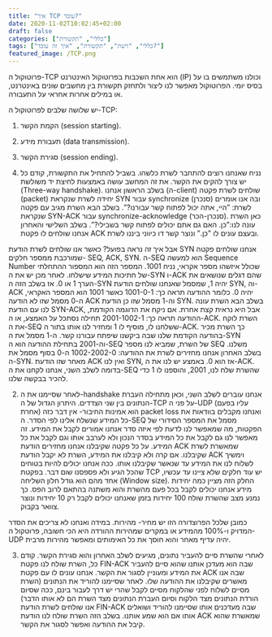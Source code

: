 ```yaml
---
title: "איך TCP עובד?"
date: 2020-11-02T10:02:45+02:00
draft: false
categories: ["כללי", "תקשורת"]
tags: ["כללי", "רשת", "תקשורת", "איך זה עובד?"]
featured_image: /TCP.png
---
```


פרוטוקול ה-TCP הוא אחת השכבות בפרוטוקול האינטרנט (IP) וכולנו משתמשים בו על בסיס יומי. הפרוטוקול מאפשר לנו ליצור ולתחזק תקשורת בין מחשבים שונים באינטרנט, או במילים אחרות אחראי על התעבורה.

יש שלושה שלבים לפרוטוקול ה-TCP:
1. הקמת הקשר (session starting).
2. תעבורת מידע (data transmission).
3. סגירת הקשר (session ending).

1. נניח שאנחנו רוצים להתחבר לשרת כלשהו. בשביל להתחיל את התקשורת, קודם כל יש צורך להקים את הקשר. את זה המחשב עושה באמצעות לחיצת יד משולשת (Three-way handshake). בשלב הראשון אנחנו (ה-client) שולחים לשרת פקטה (packet) יחידה לשרת שנקראת SYN עבור synchronize  (סנכרן) ובה אנו אומרים לשרת: ”היי, אתה יכול לפתוח קשר עבורנו?”. בשלב הבא השרת מגיב עם פקטה שנקראת SYN-ACK עבור synchronize-acknowledge (סנכרן-הכר). כאן השרת עונה לנו:”כן. האם גם אתם יכולים לפתוח קשר בשבילי?”. בשלב השלישי והאחרון אנחנו שולחים לו פקטת ACK ובעצם עונים לו "כן.” ונוצר קשר דו כיווני ביננו לשרת.

אבל איך זה נראה בפועל? כאשר אנו שולחים לשרת הודעת SYN אנחנו שולחים פקטה שמורכבת ממספר חלקים- SEQ, ACK, SYN. ה-SEQ הוא למעשה Sequence Number שכולל איזשהו מספר אקראי, נניח 1001. המספר הזה הוא המספור ההתחלתי של חתיכות המידע שישלחו. לאחר מכן יש את ה-SYN ו-ACK שהם דגלים שנושאים את הערך 1 או 0. אז בשלב הזה ה-SYN יהיה 1, שמסמל שאנחנו שולחים הודעת SYN, וה-ACK יהיה 0. כלומר ההודעה תראה כך:
1001-0-1 כאשר 1001 הוא המספר האקראי, ה-0 מסמל שזו לא הודעה ACK וה-1 מסמל שזו כן הודעת SYN.
בשלב הבא השרת עונה לנו עם הודעת SYN-ACK, אבל היא נראית קצת אחרת. אם ניקח את הדוגמה הקודמת, ההודעה תראה כך:
2001-1002-1
תחילה נסתכל על האמצע, או ה-ACK. השרת לוקח את ה-SEQ ששלחנו לו, מוסיף לו 1 ומחזיר לנו אותו בתור ה-ACK. כך השרת מכיר בהודעה הקודמת שלנו שבה ביקשנו שיפתח עבורנו קשר. ה-1 מסמל את ה-SYN וה-2001 בתחילת ההודעה הוא ה-SEQ של השרת, שמביא לנו מספר SEQ משלנו.
בשלב האחרון אנחנו מחזירים לשרת את ההודעה:
1002-2002-0
ה-0 בסוף מסמל את ה-SYN. מאחר שזו הודעת ACK ואין לנו SYN, אז הוא 0. באמצע יש לנו את ה-ACK. בדומה לשלב השני, אנחנו לקחנו את ה-SEQ שהשרת שלח לנו, 2001, והוספנו לו 1 כדי להכיר בבקשה שלנו.

2. לאחר שסיימנו את ה-handshake אנחנו עוברים לשלב השני, וכאן מתחילה העברת הנתונים בין שני הצדדים. היתרון הגדול של ה-TCP על פני ה-UDP (עליו בפעם אחרת) הוא אמינות החיבור- אין דבר כזה packet loss ואנחנו מקבלים בוודאות את כל המידע שנשלח אלינו לפי הסדר. ה-SEQ מסמל את המספר הסידורי של הפקטות, מה שמאפשר לנו לדעת לפי איזה סדר אנחנו אמורים לקבל את המידע. זה מאפשר לנו גם לקבל את כל המידע בסדר הנכון ולא לערבב אותו וגם לקבל את כל המידע. על כל פקטה שקיבלנו אנחנו מחזירים הודעת ACK שמאשרת לשרת שקיבלנו. אם קרה ולא קיבלנו את המידע, השרת לא יקבל הודעת ACK וימשיך לשלוח לנו את המידע עד שנאשר שקיבלנו אותו. ככה אנחנו יכולים להיות בטוחים שהכל הגיע ולא פספסנו שום דבר.
בפקטת TCP יש עוד חלקים שלא ציינו עד עכשיו, אחד מהם הוא גודל חלון השליחה (Window size). החלק הזה מציין כמה יחידות מידע אנחנו יכולים לקבל בכל פעם מהשרת והוא משתנה בהתאם לרוב הפס. כך נמנע מצב שהשרת שולח 100 יחידות בזמן שאנחנו יכולים לקבל רק 10 יחידות ונוצר צוואר בקבוק.

כמובן שלכל הפרוצדורה הזו יש מחיר- מהירות. במידה ואנחנו לא צריכים את הסדר המדויק ו-100% מהמידע או במקרים שמהירות ההורדה היא הכי חשובה, פרוטקול ה-UDP יהיה עדיף מאחר והוא חוסך את כל האימותים ומאפשר מהירות מרבית.

3. לאחרי שהשרת סיים להעביר נתונים, מגיעים לשלב האחרון והוא סגירת הקשר. קודם כל, השרת שולח לנו פקטת FIN-ACK שבה הוא מעדכן אותנו שהוא סיים להעביר את המידע ומעוניין לסגור את הקשר. אנחנו עונים לו עם פקטת ACK שבה אנו מאשרים שקיבלנו את ההודעה שלו. לאחר שסיימנו להוריד את הנתונים (השרת מסיים לשלוח לפני שהלקוח מסיים לקבל שהרי יש דרך לעבור בינם, ככה שסיום הורדת הנתונים מצד הלקוח וסיום העברת הנתונים מצד השרת הם לא אותו הדבר) אנו שולחים לשרת הודעת FIN-ACK שבה מעדכנים אותו שסיימנו להוריד ושואלים אותו אם הוא שמע אותנו. בשלב הזה השרת שולח לנו הודעת ACK שמאשרת שהוא קיבל את ההודעה ואפשר לסגור את הקשר.
